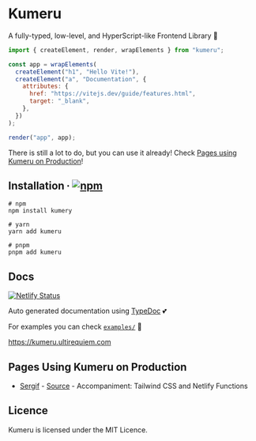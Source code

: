 # Kumeru

A fully-typed, low-level, and HyperScript-like Frontend Library 🚀

```javascript
import { createElement, render, wrapElements } from "kumeru";

const app = wrapElements(
  createElement("h1", "Hello Vite!"),
  createElement("a", "Documentation", {
    attributes: {
      href: "https://vitejs.dev/guide/features.html",
      target: "_blank",
    },
  })
);

render("app", app);
```

There is still a lot to do, but you can use it already! Check
[Pages using Kumeru on Production](#pages-using-kumeru-on-production)!

## Installation ∙ [![npm](https://img.shields.io/npm/v/kumeru?color=blue&style=flat-square)](https://www.npmjs.com/package/kumeru)

```console
# npm
npm install kumery

# yarn
yarn add kumeru

# pnpm
pnpm add kumeru
```

## Docs

[![Netlify Status](https://api.netlify.com/api/v1/badges/1690f536-142e-41ff-8520-2c34149bc7a3/deploy-status)](https://app.netlify.com/sites/kumeru/deploys)

Auto generated documentation using [TypeDoc](https://typedoc.org) 💕

For examples you can check [`examples/`](./examples) 📂

https://kumeru.ultirequiem.com

## Pages Using Kumeru on Production

- [Sergif](https://sergif.ultirequiem.com/) -
  [Source](https://github.com/UltiRequiem/sergif) - Accompaniment: Tailwind CSS
  and Netlify Functions

## Licence

Kumeru is licensed under the MIT Licence.
